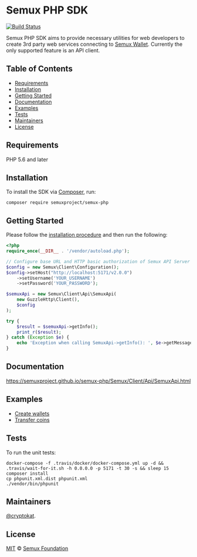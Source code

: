 # Semux PHP SDK

[![Build Status](https://travis-ci.org/semuxproject/semux-php.svg?branch=master)](https://travis-ci.org/semuxproject/semux-php)

Semux PHP SDK aims to provide necessary utilities for web developers to create 3rd party web services connecting to [Semux Wallet](https://github.com/semuxproject/semux-core). Currently the only supported feature is an API client.

## Table of Contents

- [Requirements](#requirements)
- [Installation](#installation)
- [Getting Started](#getting-started)
- [Documentation](#documentation)
- [Examples](#examples)
- [Tests](#tests)
- [Maintainers](#maintainers)
- [License](#license)

## Requirements

PHP 5.6 and later

## Installation

To install the SDK via [Composer](http://getcomposer.org/), run:

```
composer require semuxproject/semux-php
```

## Getting Started

Please follow the [installation procedure](#installation) and then run the following:

```php
<?php
require_once(__DIR__ . '/vendor/autoload.php');

// Configure base URL and HTTP basic authorization of Semux API Server
$config = new Semux\Client\Configuration();
$config->setHost("http://localhost:5171/v2.0.0")
    ->setUsername('YOUR_USERNAME')
    ->setPassword('YOUR_PASSWORD');

$semuxApi = new Semux\Client\Api\SemuxApi(
    new GuzzleHttp\Client(),
    $config
);

try {
    $result = $semuxApi->getInfo();
    print_r($result);
} catch (Exception $e) {
    echo 'Exception when calling SemuxApi->getInfo(): ', $e->getMessage(), PHP_EOL;
}
```

## Documentation

https://semuxproject.github.io/semux-php/Semux/Client/Api/SemuxApi.html

## Examples

- [Create wallets](./examples/create-wallets.php)
- [Transfer coins](./examples/transfer-coins.php)

## Tests

To run the unit tests:

```
docker-compose -f .travis/docker/docker-compose.yml up -d && .travis/wait-for-it.sh -h 0.0.0.0 -p 5171 -t 30 -s && sleep 15
composer install
cp phpunit.xml.dist phpunit.xml
./vendor/bin/phpunit
```

## Maintainers

[@cryptokat](https://github.com/cryptokat).

## License

[MIT](LICENSE) © [Semux Foundation](https://github.com/semuxproject)
